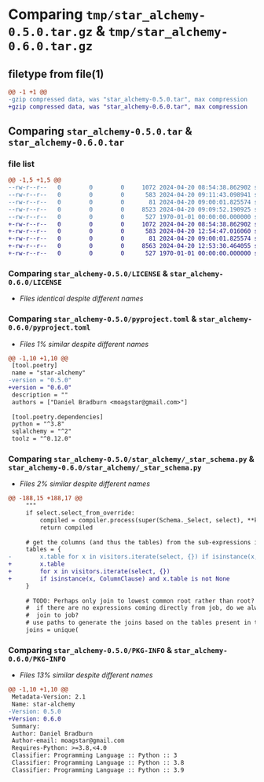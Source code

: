 # Comparing `tmp/star_alchemy-0.5.0.tar.gz` & `tmp/star_alchemy-0.6.0.tar.gz`

## filetype from file(1)

```diff
@@ -1 +1 @@
-gzip compressed data, was "star_alchemy-0.5.0.tar", max compression
+gzip compressed data, was "star_alchemy-0.6.0.tar", max compression
```

## Comparing `star_alchemy-0.5.0.tar` & `star_alchemy-0.6.0.tar`

### file list

```diff
@@ -1,5 +1,5 @@
--rw-r--r--   0        0        0     1072 2024-04-20 08:54:38.862902 star_alchemy-0.5.0/LICENSE
--rw-r--r--   0        0        0      583 2024-04-20 09:11:43.098941 star_alchemy-0.5.0/pyproject.toml
--rw-r--r--   0        0        0       81 2024-04-20 09:00:01.825574 star_alchemy-0.5.0/star_alchemy/__init__.py
--rw-r--r--   0        0        0     8523 2024-04-20 09:09:52.190925 star_alchemy-0.5.0/star_alchemy/_star_schema.py
--rw-r--r--   0        0        0      527 1970-01-01 00:00:00.000000 star_alchemy-0.5.0/PKG-INFO
+-rw-r--r--   0        0        0     1072 2024-04-20 08:54:38.862902 star_alchemy-0.6.0/LICENSE
+-rw-r--r--   0        0        0      583 2024-04-20 12:54:47.016060 star_alchemy-0.6.0/pyproject.toml
+-rw-r--r--   0        0        0       81 2024-04-20 09:00:01.825574 star_alchemy-0.6.0/star_alchemy/__init__.py
+-rw-r--r--   0        0        0     8563 2024-04-20 12:53:30.464055 star_alchemy-0.6.0/star_alchemy/_star_schema.py
+-rw-r--r--   0        0        0      527 1970-01-01 00:00:00.000000 star_alchemy-0.6.0/PKG-INFO
```

### Comparing `star_alchemy-0.5.0/LICENSE` & `star_alchemy-0.6.0/LICENSE`

 * *Files identical despite different names*

### Comparing `star_alchemy-0.5.0/pyproject.toml` & `star_alchemy-0.6.0/pyproject.toml`

 * *Files 1% similar despite different names*

```diff
@@ -1,10 +1,10 @@
 [tool.poetry]
 name = "star-alchemy"
-version = "0.5.0"
+version = "0.6.0"
 description = ""
 authors = ["Daniel Bradburn <moagstar@gmail.com>"]
 
 [tool.poetry.dependencies]
 python = "^3.8"
 sqlalchemy = "^2"
 toolz = "^0.12.0"
```

### Comparing `star_alchemy-0.5.0/star_alchemy/_star_schema.py` & `star_alchemy-0.6.0/star_alchemy/_star_schema.py`

 * *Files 2% similar despite different names*

```diff
@@ -188,15 +188,17 @@
     """
     if select.select_from_override:
         compiled = compiler.process(super(Schema._Select, select), **kw)
         return compiled
 
     # get the columns (and thus the tables) from the sub-expressions involved in this query
     tables = {
-        x.table for x in visitors.iterate(select, {}) if isinstance(x, ColumnClause)
+        x.table
+        for x in visitors.iterate(select, {})
+        if isinstance(x, ColumnClause) and x.table is not None
     }
 
     # TODO: Perhaps only join to lowest common root rather than root? For example
     #  if there are no expressions coming directly from job, do we always need to
     #  join to job?
     # use paths to generate the joins based on the tables present in this query
     joins = unique(
```

### Comparing `star_alchemy-0.5.0/PKG-INFO` & `star_alchemy-0.6.0/PKG-INFO`

 * *Files 13% similar despite different names*

```diff
@@ -1,10 +1,10 @@
 Metadata-Version: 2.1
 Name: star-alchemy
-Version: 0.5.0
+Version: 0.6.0
 Summary: 
 Author: Daniel Bradburn
 Author-email: moagstar@gmail.com
 Requires-Python: >=3.8,<4.0
 Classifier: Programming Language :: Python :: 3
 Classifier: Programming Language :: Python :: 3.8
 Classifier: Programming Language :: Python :: 3.9
```

